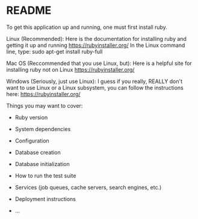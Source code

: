 # README

To get this application up and running, one must first install ruby.

Linux (Recommended):
Here is the documentation for installing ruby and getting it up and running
https://rubyinstaller.org/
In the Linux command line, type:
sudo apt-get install ruby-full

Mac OS (Reccommended that you use Linux, but):
Here is a helpful site for installing ruby not on Linux
https://rubyinstaller.org/

Windows (Seriously, just use Linux):
I guess if you really, REALLY don't want to use Linux or a Linux subsystem,
you can follow the instructions here:
https://rubyinstaller.org/


Things you may want to cover:

* Ruby version

* System dependencies

* Configuration

* Database creation

* Database initialization

* How to run the test suite

* Services (job queues, cache servers, search engines, etc.)

* Deployment instructions

* ...
